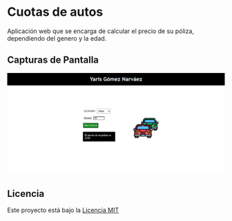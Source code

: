 # Cuotas de autos

Aplicación web que se encarga de calcular el precio de su póliza, dependiendo del genero y la edad.

## Capturas de Pantalla

![Alt text](cuotas_de_autos.png)

## Licencia

Este proyecto está bajo la [Licencia MIT](LICENSE)


